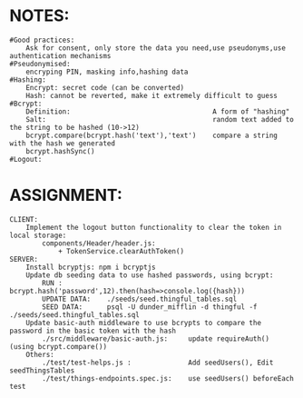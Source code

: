 # NOTES:
    #Good practices:
        Ask for consent, only store the data you need,use pseudonyms,use authentication mechanisms
    #Pseudonymised: 
        encryping PIN, masking info,hashing data
    #Hashing:
        Encrypt: secret code (can be converted)
        Hash: cannot be reverted, make it extremely difficult to guess
    #Bcrypt: 
        Definition:                                   A form of "hashing"
        Salt:                                         random text added to the string to be hashed (10->12)
        bcrypt.compare(bcrypt.hash('text'),'text')    compare a string with the hash we generated
        bcrypt.hashSync()
    #Logout:
# ASSIGNMENT:
    CLIENT:
        Implement the logout button functionality to clear the token in local storage:
            components/Header/header.js:
                + TokenService.clearAuthToken()
    SERVER:
        Install bcryptjs: npm i bcryptjs
        Update db seeding data to use hashed passwords, using bcrypt:
            RUN :           bcrypt.hash('password',12).then(hash=>console.log({hash}))
            UPDATE DATA:    ./seeds/seed.thingful_tables.sql
            SEED DATA:      psql -U dunder_mifflin -d thingful -f ./seeds/seed.thingful_tables.sql
        Update basic-auth middleware to use bcrypts to compare the password in the basic token with the hash
            ./src/middleware/basic-auth.js:     update requireAuth() (using bcrypt.compare())
        Others:
            ./test/test-helps.js :              Add seedUsers(), Edit seedThingsTables
            ./test/things-endpoints.spec.js:    use seedUsers() beforeEach test
   
        
        
        
